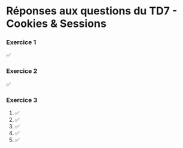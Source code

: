 # Réponses aux questions du TD7 - Cookies & Sessions

### Exercice 1
✅

### Exercice 2
✅

### Exercice 3
1. ✅
2. ✅
3. ✅
4. ✅
5. ✅
